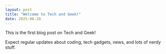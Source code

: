 ```yaml
---
layout: post
title: "Welcome to Tech and Geek!"
date: 2025-06-28
---
```


This is the first blog post on Tech and Geek!

Expect regular updates about coding, tech gadgets, news, and lots of nerdy stuff.
